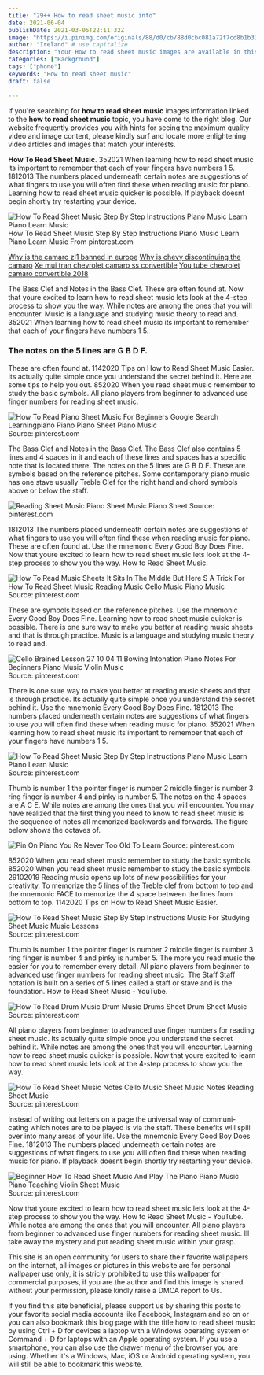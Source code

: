 ```yaml
---
title: "29++ How to read sheet music info"
date: 2021-06-04
publishDate: 2021-03-05T22:11:32Z
image: "https://i.pinimg.com/originals/88/d0/cb/88d0cbc081a72f7cd8b1b332a967d94f.jpg"
author: "Ireland" # use capitalize
description: "Your How to read sheet music images are available in this site. How to read sheet music are a topic that is being searched for and liked by netizens today. You can Get the How to read sheet music files here. Find and Download all royalty-free vectors."
categories: ["Background"]
tags: ["phone"]
keywords: "How to read sheet music"
draft: false

---
```


If you're searching for **how to read sheet music** images information linked to the **how to read sheet music** topic, you have come to the right  blog.  Our website frequently  provides you with  hints  for seeing  the maximum  quality video and image  content, please kindly surf and locate more enlightening video articles and images  that match your interests.

**How To Read Sheet Music**. 352021 When learning how to read sheet music its important to remember that each of your fingers have numbers 1 5. 1812013 The numbers placed underneath certain notes are suggestions of what fingers to use you will often find these when reading music for piano. Learning how to read sheet music quicker is possible. If playback doesnt begin shortly try restarting your device.

![How To Read Sheet Music Step By Step Instructions Piano Music Learn Piano Learn Music](https://i.pinimg.com/originals/d9/83/2a/d9832a0b35e35c322326f08cf2feedfd.jpg "How To Read Sheet Music Step By Step Instructions Piano Music Learn Piano Learn Music")
How To Read Sheet Music Step By Step Instructions Piano Music Learn Piano Learn Music From pinterest.com

[Why is the camaro zl1 banned in europe](/why-is-the-camaro-zl1-banned-in-europe/)
[Why is chevy discontinuing the camaro](/why-is-chevy-discontinuing-the-camaro/)
[Xe mui tran chevrolet camaro ss convertible](/xe-mui-tran-chevrolet-camaro-ss-convertible/)
[You tube chevrolet camaro convertible 2018](/you-tube-chevrolet-camaro-convertible-2018/)

The Bass Clef and Notes in the Bass Clef. These are often found at. Now that youre excited to learn how to read sheet music lets look at the 4-step process to show you the way. While notes are among the ones that you will encounter. Music is a language and studying music theory to read and. 352021 When learning how to read sheet music its important to remember that each of your fingers have numbers 1 5.

### The notes on the 5 lines are G B D F.

These are often found at. 1142020 Tips on How to Read Sheet Music Easier. Its actually quite simple once you understand the secret behind it. Here are some tips to help you out. 852020 When you read sheet music remember to study the basic symbols. All piano players from beginner to advanced use finger numbers for reading sheet music.


![How To Read Piano Sheet Music For Beginners Google Search Learningpiano Piano Piano Sheet Piano Music](https://i.pinimg.com/originals/f6/b5/fc/f6b5fc020afcfd676b880ff88f30fcc6.jpg "How To Read Piano Sheet Music For Beginners Google Search Learningpiano Piano Piano Sheet Piano Music")
Source: pinterest.com

The Bass Clef and Notes in the Bass Clef. The Bass Clef also contains 5 lines and 4 spaces in it and each of these lines and spaces has a specific note that is located there. The notes on the 5 lines are G B D F. These are symbols based on the reference pitches. Some contemporary piano music has one stave usually Treble Clef for the right hand and chord symbols above or below the staff.

![Reading Sheet Music Piano Sheet Music Piano Sheet](https://i.pinimg.com/originals/4c/2c/e4/4c2ce47985a79dd477ee165a1d49de2f.jpg "Reading Sheet Music Piano Sheet Music Piano Sheet")
Source: pinterest.com

1812013 The numbers placed underneath certain notes are suggestions of what fingers to use you will often find these when reading music for piano. These are often found at. Use the mnemonic Every Good Boy Does Fine. Now that youre excited to learn how to read sheet music lets look at the 4-step process to show you the way. How to Read Sheet Music.

![How To Read Music Sheets It Sits In The Middle But Here S A Trick For How To Read Sheet Music Reading Music Cello Music Piano Music](https://i.pinimg.com/originals/86/73/01/867301d1cc0a793e85f8dd1c8f7db432.gif "How To Read Music Sheets It Sits In The Middle But Here S A Trick For How To Read Sheet Music Reading Music Cello Music Piano Music")
Source: pinterest.com

These are symbols based on the reference pitches. Use the mnemonic Every Good Boy Does Fine. Learning how to read sheet music quicker is possible. There is one sure way to make you better at reading music sheets and that is through practice. Music is a language and studying music theory to read and.

![Cello Brained Lesson 27 10 04 11 Bowing Intonation Piano Notes For Beginners Piano Music Violin Music](https://i.pinimg.com/originals/00/57/62/00576223b178c15618ffdbbf4a3f4fa1.png "Cello Brained Lesson 27 10 04 11 Bowing Intonation Piano Notes For Beginners Piano Music Violin Music")
Source: pinterest.com

There is one sure way to make you better at reading music sheets and that is through practice. Its actually quite simple once you understand the secret behind it. Use the mnemonic Every Good Boy Does Fine. 1812013 The numbers placed underneath certain notes are suggestions of what fingers to use you will often find these when reading music for piano. 352021 When learning how to read sheet music its important to remember that each of your fingers have numbers 1 5.

![How To Read Sheet Music Step By Step Instructions Piano Music Learn Piano Learn Music](https://i.pinimg.com/originals/d9/83/2a/d9832a0b35e35c322326f08cf2feedfd.jpg "How To Read Sheet Music Step By Step Instructions Piano Music Learn Piano Learn Music")
Source: pinterest.com

Thumb is number 1 the pointer finger is number 2 middle finger is number 3 ring finger is number 4 and pinky is number 5. The notes on the 4 spaces are A C E. While notes are among the ones that you will encounter. You may have realized that the first thing you need to know to read sheet music is the sequence of notes all memorized backwards and forwards. The figure below shows the octaves of.

![Pin On Piano You Re Never Too Old To Learn](https://i.pinimg.com/originals/08/fe/ff/08feffd281d6ce607b297cd946b50266.jpg "Pin On Piano You Re Never Too Old To Learn")
Source: pinterest.com

852020 When you read sheet music remember to study the basic symbols. 852020 When you read sheet music remember to study the basic symbols. 29102019 Reading music opens up lots of new possibilities for your creativity. To memorize the 5 lines of the Treble clef from bottom to top and the mnemonic FACE to memorize the 4 space between the lines from bottom to top. 1142020 Tips on How to Read Sheet Music Easier.

![How To Read Sheet Music Step By Step Instructions Music For Studying Sheet Music Music Lessons](https://i.pinimg.com/originals/4b/5e/8e/4b5e8eeb92227d27a9849aa46661e101.jpg "How To Read Sheet Music Step By Step Instructions Music For Studying Sheet Music Music Lessons")
Source: pinterest.com

Thumb is number 1 the pointer finger is number 2 middle finger is number 3 ring finger is number 4 and pinky is number 5. The more you read music the easier for you to remember every detail. All piano players from beginner to advanced use finger numbers for reading sheet music. The Staff Staff notation is built on a series of 5 lines called a staff or stave and is the foundation. How to Read Sheet Music - YouTube.

![How To Read Drum Music Drum Music Drums Sheet Drum Sheet Music](https://i.pinimg.com/originals/b6/12/6f/b6126f97f8eb2f7f863b22944a7d5347.jpg "How To Read Drum Music Drum Music Drums Sheet Drum Sheet Music")
Source: pinterest.com

All piano players from beginner to advanced use finger numbers for reading sheet music. Its actually quite simple once you understand the secret behind it. While notes are among the ones that you will encounter. Learning how to read sheet music quicker is possible. Now that youre excited to learn how to read sheet music lets look at the 4-step process to show you the way.

![How To Read Sheet Music Notes Cello Music Sheet Music Notes Reading Sheet Music](https://i.pinimg.com/originals/b7/61/b7/b761b7c1a4769d8e057cb8af996cb347.jpg "How To Read Sheet Music Notes Cello Music Sheet Music Notes Reading Sheet Music")
Source: pinterest.com

Instead of writing out letters on a page the universal way of communi-cating which notes are to be played is via the staff. These benefits will spill over into many areas of your life. Use the mnemonic Every Good Boy Does Fine. 1812013 The numbers placed underneath certain notes are suggestions of what fingers to use you will often find these when reading music for piano. If playback doesnt begin shortly try restarting your device.

![Beginner How To Read Sheet Music And Play The Piano Piano Music Piano Teaching Violin Sheet Music](https://i.pinimg.com/originals/88/d0/cb/88d0cbc081a72f7cd8b1b332a967d94f.jpg "Beginner How To Read Sheet Music And Play The Piano Piano Music Piano Teaching Violin Sheet Music")
Source: pinterest.com

Now that youre excited to learn how to read sheet music lets look at the 4-step process to show you the way. How to Read Sheet Music - YouTube. While notes are among the ones that you will encounter. All piano players from beginner to advanced use finger numbers for reading sheet music. Ill take away the mystery and put reading sheet music within your grasp.

This site is an open community for users to share their favorite wallpapers on the internet, all images or pictures in this website are for personal wallpaper use only, it is stricly prohibited to use this wallpaper for commercial purposes, if you are the author and find this image is shared without your permission, please kindly raise a DMCA report to Us.

If you find this site beneficial, please support us by sharing this posts to your favorite social media accounts like Facebook, Instagram and so on or you can also bookmark this blog page with the title how to read sheet music by using Ctrl + D for devices a laptop with a Windows operating system or Command + D for laptops with an Apple operating system. If you use a smartphone, you can also use the drawer menu of the browser you are using. Whether it's a Windows, Mac, iOS or Android operating system, you will still be able to bookmark this website.
